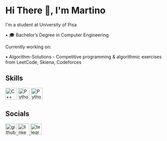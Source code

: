 # Hi There 👋, I'm Martino

I'm a student at University of Pisa

• 🎓 Bachelor’s Degree in Computer Engineering

Currently working on:

• Algorithm-Solutions - Competitive programming & algorithmic exercises from LeetCode, Skiena, Codeforces

## Skills

<a href="https://docs.microsoft.com/en-us/cpp/?view=msvc-170" rel="nofollow"><img src="https://raw.githubusercontent.com/danielcranney/readme-generator/main/public/icons/skills/cplusplus-colored.svg" width="36" height="36" alt="C++" style="max-width: 100%; height: auto; max-height: 36px;"></a>
<a href="https://www.python.org/" rel="nofollow"><img src="https://raw.githubusercontent.com/danielcranney/readme-generator/main/public/icons/skills/python-colored.svg" width="36" height="36" alt="Python" style="max-width: 100%; height: auto; max-height: 36px;"></a>
<a href="https://www.mysql.com/" rel="nofollow"><img src="https://toppng.com/uploads/preview/mysql-logo-png-image-11660514413jvwkcjh4av.png" width="36" height="36" alt="Python" style="max-width: 100%; height: auto; max-height: 36px;"></a>


## Socials

<a href="https://github.com/martinolai" target="_blank">
  <img src="https://img.shields.io/static/v1?message=Github&logo=github&label=&color=1C1C1C&logoColor=white&labelColor=&style=for-the-badge" height="35" alt="github logo"  />
</a>
<a href="https://linkedin.com/in/martino-lai/" target="_blank">
  <img src="https://img.shields.io/static/v1?message=LinkedIn&logo=linkedin&label=&color=0077B5&logoColor=white&labelColor=&style=for-the-badge" height="35" alt="linkedin logo"  />
</a>
<a href="https://telegram.me/SmartMarty" target="_blank">
  <img src="[https://img.shields.io/static/v1?message=LinkedIn&logo=linkedin&label=&color=0077B5&logoColor=white&labelColor=&style=for-the-badge](https://camo.githubusercontent.com/d3e445496a7d9bfe28c77a58b057240a8827d9d5f356be9092681a46375f6491/68747470733a2f2f75706c6f61642e77696b696d656469612e6f72672f77696b6970656469612f636f6d6d6f6e732f7468756d622f382f38322f54656c656772616d5f6c6f676f2e7376672f3130323470782d54656c656772616d5f6c6f676f2e7376672e706e67)" height="35" alt="telegram logo"  />
</a>

